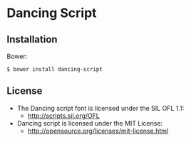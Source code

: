 # Dancing Script

Installation
-------------
Bower:

    $ bower install dancing-script 

## License
- The Dancing script font is licensed under the SIL OFL 1.1:
  - http://scripts.sil.org/OFL
- Dancing script is licensed under the MIT License:
  - http://opensource.org/licenses/mit-license.html
